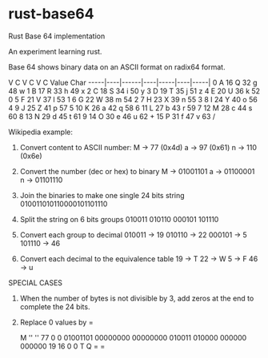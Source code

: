 # rust-base64
Rust Base 64 implementation

An experiment learning rust.

Base 64 shows binary data on an ASCII format on radix64 format.

V     C    V     C    V     C    Value Char
-----|----|------|----|-----|----|-----|
 0    A    16    Q    32    g    48    w
 1    B    17    R    33    h    49    x
 2    C    18    S    34    i    50    y
 3    D    19    T    35    j    51    z
 4    E    20    U    36    k    52    0
 5    F    21    V    37    l    53    1
 6    G    22    W    38    m    54    2
 7    H    23    X    39    n    55    3
 8    I    24    Y    40    o    56    4
 9    J    25    Z    41    p    57    5
10    K    26    a    42    q    58    6
11    L    27    b    43    r    59    7
12    M    28    c    44    s    60    8
13    N    29    d    45    t    61    9
14    O    30    e    46    u    62    +
15    P    31    f    47    v    63    /


Wikipedia example:

1. Convert content to ASCII number:
	M -> 77 (0x4d)
	a -> 97 (0x61)
	n -> 110 (0x6e)

2. Convert the number (dec or hex) to binary
	M -> 01001101
	a -> 01100001
	n -> 01101110

3. Join the binaries to make one single 24 bits string
	010011010110000101101110

4. Split the string on 6 bits groups
	010011 010110 000101 101110
   
5. Convert each group to decimal
	010011 -> 19
	010110 -> 22
	000101 ->  5
	101110 -> 46

6. Convert each decimal to the equivalence table
	19 -> T
	22 -> W 
	 5 -> F
	46 -> u 

SPECIAL CASES

1. When the number of bytes is not divisible by 3, add zeros at the end to complete the 24 bits.
2. Replace 0 values by = 
	
	M			''			''
	77			0			0
	01001101	00000000	00000000
	010011 010000 000000 000000
	19     16     0      0
	T      Q      =      =


